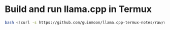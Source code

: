# Build and run llama.cpp in Termux

```bash
bash <(curl -s https://github.com/guinmoon/llama.cpp-termux-notes/raw/refs/heads/main/build_full.sh)
```